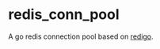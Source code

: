 redis_conn_pool
==============

A go redis connection pool based on [redigo](https://github.com/garyburd/redigo).
